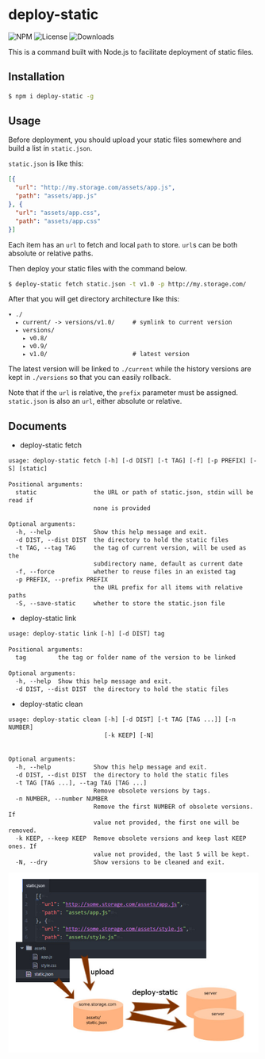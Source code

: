 deploy-static
===

![NPM](https://img.shields.io/npm/v/deploy-static.svg)
![License](https://img.shields.io/npm/l/deploy-static.svg)
![Downloads](https://img.shields.io/npm/dt/deploy-static.svg)

This is a command built with Node.js to facilitate deployment of static
files.

Installation
---
``` sh
$ npm i deploy-static -g
```

Usage
---
Before deployment, you should upload your static files somewhere and
build a list in `static.json`.

`static.json` is like this:

``` json
[{
  "url": "http://my.storage.com/assets/app.js",
  "path": "assets/app.js"
}, {
  "url": "assets/app.css",
  "path": "assets/app.css"
}]
```

Each item has an `url` to fetch and local `path` to store. `url`s can
be both absolute or relative paths.

Then deploy your static files with the command below.

``` sh
$ deploy-static fetch static.json -t v1.0 -p http://my.storage.com/
```

After that you will get directory architecture like this:

```
▾ ./
  ▸ current/ -> versions/v1.0/     # symlink to current version
  ▸ versions/
    ▸ v0.8/
    ▸ v0.9/
    ▸ v1.0/                        # latest version
```

The latest version will be linked to `./current` while the history
versions are kept in `./versions` so that you can easily rollback.

Note that if the `url` is relative, the `prefix` parameter must be
assigned. `static.json` is also an `url`, either absolute or relative.

Documents
---

* deploy-static fetch

```
usage: deploy-static fetch [-h] [-d DIST] [-t TAG] [-f] [-p PREFIX] [-S] [static]

Positional arguments:
  static                the URL or path of static.json, stdin will be read if
                        none is provided

Optional arguments:
  -h, --help            Show this help message and exit.
  -d DIST, --dist DIST  the directory to hold the static files
  -t TAG, --tag TAG     the tag of current version, will be used as the
                        subdirectory name, default as current date
  -f, --force           whether to reuse files in an existed tag
  -p PREFIX, --prefix PREFIX
                        the URL prefix for all items with relative paths
  -S, --save-static     whether to store the static.json file
```

* deploy-static link

```
usage: deploy-static link [-h] [-d DIST] tag

Positional arguments:
  tag         the tag or folder name of the version to be linked

Optional arguments:
  -h, --help  Show this help message and exit.
  -d DIST, --dist DIST  the directory to hold the static files
```

* deploy-static clean

```
usage: deploy-static clean [-h] [-d DIST] [-t TAG [TAG ...]] [-n NUMBER]
                           [-k KEEP] [-N]


Optional arguments:
  -h, --help            Show this help message and exit.
  -d DIST, --dist DIST  the directory to hold the static files
  -t TAG [TAG ...], --tag TAG [TAG ...]
                        Remove obsolete versions by tags.
  -n NUMBER, --number NUMBER
                        Remove the first NUMBER of obsolete versions. If
                        value not provided, the first one will be removed.
  -k KEEP, --keep KEEP  Remove obsolete versions and keep last KEEP ones. If
                        value not provided, the last 5 will be kept.
  -N, --dry             Show versions to be cleaned and exit.
```

![deploy-static](resources/deploy-static.jpg)
